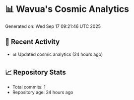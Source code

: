 # 📊 Wavua's Cosmic Analytics
Generated on: Wed Sep 17 09:21:46 UTC 2025

## 🚀 Recent Activity
- 📊 Updated cosmic analytics (24 hours ago)
## 📈 Repository Stats
- Total commits: 1
- Repository age: 24 hours ago
